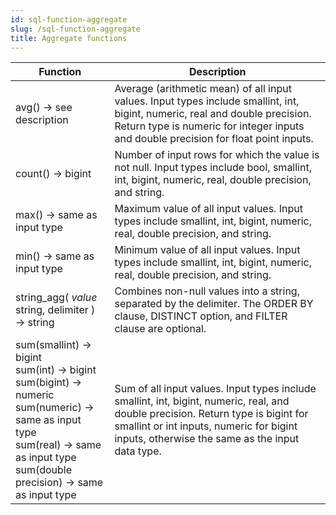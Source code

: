 ```yaml
---
id: sql-function-aggregate
slug: /sql-function-aggregate
title: Aggregate functions
---
```



|Function|Description|
|---|---|
|avg() → see description| Average (arithmetic mean) of all input values. Input types include smallint, int, bigint, numeric, real and double precision. Return type is numeric for integer inputs and double precision for float point inputs.|
|count() → bigint|Number of input rows for which the value is not null. Input types include bool, smallint, int, bigint, numeric, real, double precision, and string.|
|max() → same as input type|Maximum value of all input values. Input types include smallint, int, bigint, numeric, real, double precision, and string.|
|min() → same as input type|Minimum value of all input values. Input types include smallint, int, bigint, numeric, real, double precision, and string.|
|string_agg( *value* string, delimiter ) → string|Combines non-null values into a string, separated by the delimiter. The ORDER BY clause, DISTINCT option, and FILTER clause are optional.|
|sum(smallint) → bigint <br /> sum(int) → bigint <br /> sum(bigint) → numeric <br /> sum(numeric) → same as input type <br /> sum(real) → same as input type <br /> sum(double precision) → same as input type|Sum of all input values. Input types include smallint, int, bigint, numeric, real, and double precision. Return type is bigint for smallint  or int inputs, numeric for bigint inputs, otherwise the same as the input data type.|
